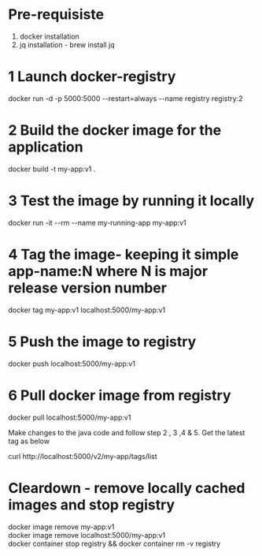 # Pre-requisiste
1. docker installation
2. jq installation - brew install jq

# 1 Launch docker-registry
docker run -d -p 5000:5000 --restart=always --name registry registry:2 

# 2 Build the docker image for the application 
docker build -t my-app:v1 .

# 3 Test the image by running it locally 

docker run -it --rm --name my-running-app my-app:v1

# 4 Tag the image- keeping it simple app-name:N where N is major release version number

docker tag my-app:v1 localhost:5000/my-app:v1

# 5 Push the image to registry
docker push localhost:5000/my-app:v1


# 6 Pull docker image from registry

docker pull localhost:5000/my-app:v1


Make changes to the java code and follow step 2 , 3 ,4 & 5. Get the latest tag as below<br/>

curl http://localhost:5000/v2/my-app/tags/list 


# Cleardown - remove locally cached images and stop registry

docker image remove my-app:v1<br/>
docker image remove localhost:5000/my-app:v1<br/>
docker container stop registry && docker container rm -v registry<br/>


